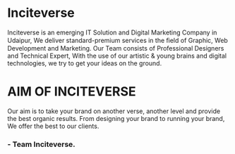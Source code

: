 # Inciteverse

Inciteverse is an emerging IT Solution and Digital Marketing 
Company in Udaipur, We deliver standard-premium services in the 
ﬁeld of Graphic, Web Development and Marketing.
Our Team consists of Professional Designers and 
Technical Expert, With the use of our artistic & young brains 
and digital technologies, we try to get your ideas on the ground. 


# AIM OF INCITEVERSE
Our aim is to take your brand on another verse, another level and provide 
the best organic results. From designing your brand to running your 
brand, We offer the best to our 
clients. 
### - Team Inciteverse.
